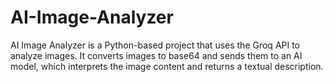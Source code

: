 # AI-Image-Analyzer
AI Image Analyzer is a Python-based project that uses the Groq API to analyze images. It converts images to base64 and sends them to an AI model, which interprets the image content and returns a textual description.  
